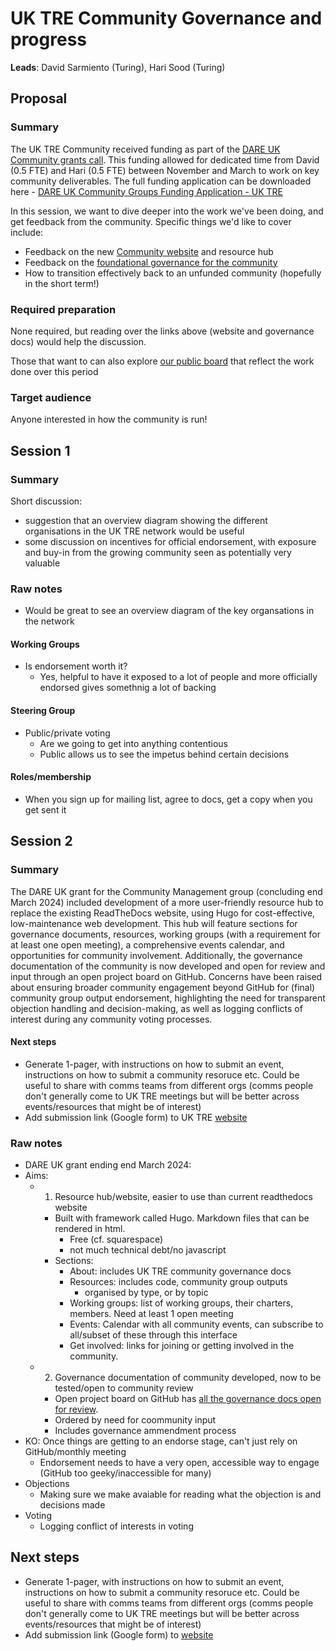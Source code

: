 # UK TRE Community Governance and progress

**Leads**: David Sarmiento (Turing), Hari Sood (Turing)

## Proposal

### Summary

The UK TRE Community received funding as part of the [DARE UK Community grants call](https://dareuk.org.uk/funding-opportunity-dare-uk-invites-applications-for-funding-from-new-and-existing-community-groups/).
This funding allowed for dedicated time from David (0.5 FTE) and Hari (0.5 FTE) between November and March to work on key community deliverables.
The full funding application can be downloaded here - [DARE UK Community Groups Funding Application - UK TRE](https://zenodo.org/records/10593493)

In this session, we want to dive deeper into the work we've been doing, and get feedback from the community.
Specific things we'd like to cover include:

- Feedback on the new [Community website](https://github.com/uk-tre/hugo-website) and resource hub
- Feedback on the [foundational governance for the community](https://github.com/uk-tre/community-management/issues/65)
- How to transition effectively back to an unfunded community (hopefully in the short term!)

### Required preparation

None required, but reading over the links above (website and governance docs) would help the discussion.

Those that want to can also explore [our public board](https://github.com/orgs/uk-tre/projects/1/views/1) that reflect the work done over this period

### Target audience

Anyone interested in how the community is run!

## Session 1

### Summary

Short discussion:
- suggestion that an overview diagram showing the different organisations in the UK TRE network would be useful 
- some discussion on incentives for official endorsement, with exposure and buy-in from the growing community seen as potentially very valuable

### Raw notes

- Would be great to see an overview diagram of the key organsations in the network

#### Working Groups
- Is endorsement worth it?
    - Yes, helpful to have it exposed to a lot of people and more officially endorsed gives somethnig a lot of backing

#### Steering Group
- Public/private voting
    - Are we going to get into anything contentious
    - Public allows us to see the impetus behind certain decisions

#### Roles/membership
- When you sign up for mailing list, agree to docs, get a copy when you get sent it

## Session 2

### Summary

The DARE UK grant for the Community Management group (concluding end March 2024) included development of a more user-friendly resource hub to replace the existing ReadTheDocs website, using Hugo for cost-effective, low-maintenance web development. This hub will feature sections for governance documents, resources, working groups (with a requirement for at least one open meeting), a comprehensive events calendar, and opportunities for community involvement. Additionally, the governance documentation of the community is now developed and open for review and input through an open project board on GitHub. Concerns have been raised about ensuring broader community engagement beyond GitHub for (final) community group output endorsement, highlighting the need for transparent objection handling and decision-making, as well as logging conflicts of interest during any community voting processes.

#### Next steps

- Generate 1-pager, with instructions on how to submit an event, instructions on how to submit a community resoruce etc. Could be useful to share with comms teams from different orgs (comms people don't generally come to UK TRE meetings but will be better across events/resources that might be of interest)
- Add submission link (Google form) to UK TRE [website](https://www.uktre.org/en/latest/events/index.html)

### Raw notes

- DARE UK grant ending end March 2024:
- Aims:
    - 1) Resource hub/website, easier to use than current readthedocs website
        - Built with framework called Hugo. Markdown files that can be rendered in html. 
            - Free (cf. squarespace) 
            - not much technical debt/no javascript
        - Sections:
            - About: includes UK TRE community governance docs
            - Resources: includes code, community group outputs
                - organised by type, or by topic
            - Working groups: list of working groups, their charters, members. Need at least 1 open meeting
            - Events: Calendar with all community events, can subscribe to all/subset of these through this interface
            - Get involved: links for joining or getting involved in the community.
    - 2) Governance documentation of community developed, now to be tested/open to community review 
        - Open project board on GitHub has [all the governance docs open for review](https://github.com/orgs/uk-tre/projects/1/views/1?pane=issue&itemId=53738648).
        - Ordered by need for coommunity input
        - Includes governance ammendment process
- KO: Once things are getting to an endorse stage, can't just rely on GitHub/monthly meeting
    - Endorsement needs to have a very open, accessible way to engage (GitHub too geeky/inaccessible for many)
- Objections
    - Making sure we make avaiable for reading what the objection is and decisions made
- Voting
    - Logging conflict of interests in voting
## Next steps
- Generate 1-pager, with instructions on how to submit an event, instructions on how to submit a community resoruce etc. Could be useful to share with comms teams from different orgs (comms people don't generally come to UK TRE meetings but will be better across events/resources that might be of interest)
- Add submission link (Google form) to [website](https://www.uktre.org/en/latest/events/index.html)

